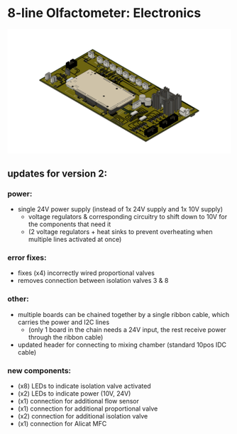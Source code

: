 # 8-line Olfactometer: Electronics

![image](images/MAIN_CNTRL_3D_PCB.png)

## updates for version 2:

### power:
- single 24V power supply (instead of 1x 24V supply and 1x 10V supply)
    - voltage regulators & corresponding circuitry to shift down to 10V for the components that need it
    - (2 voltage regulators + heat sinks to prevent overheating when multiple lines activated at once)

### error fixes:
- fixes (x4) incorrectly wired proportional valves
- removes connection between isolation valves 3 & 8

### other:
- multiple boards can be chained together by a single ribbon cable, which carries the power and I2C lines
    - (only 1 board in the chain needs a 24V input, the rest receive power through the ribbon cable)
- updated header for connecting to mixing chamber (standard 10pos IDC cable)

### new components:
- (x8) LEDs to indicate isolation valve activated
- (x2) LEDs to indicate power (10V, 24V)
- (x1) connection for additional flow sensor
- (x1) connection for additional proportional valve
- (x2) connection for additional isolation valve
- (x1) connection for Alicat MFC
